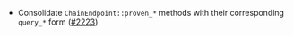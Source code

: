 - Consolidate `ChainEndpoint::proven_*` methods with their corresponding `query_*` form
  ([#2223](https://github.com/informalsystems/ibc-rs/issues/2223))
